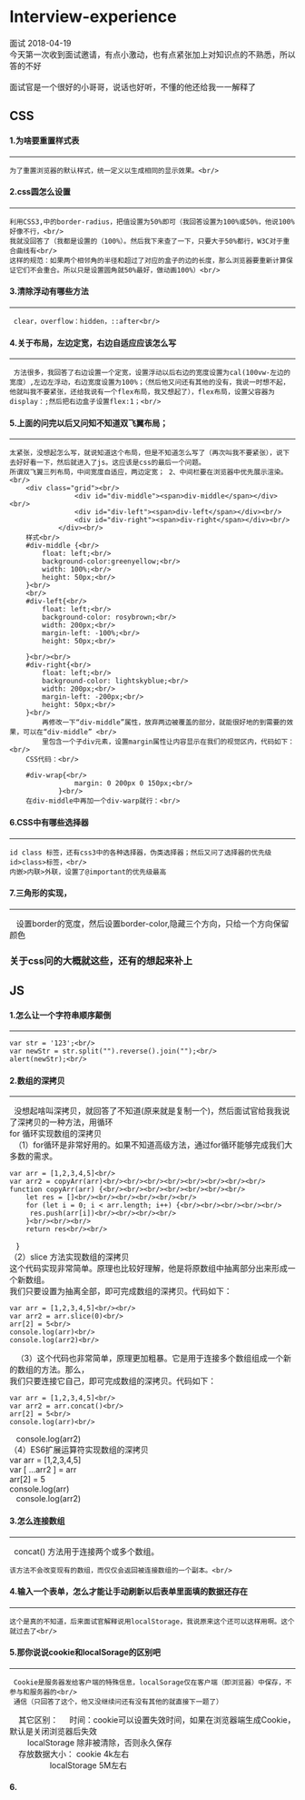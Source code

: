 # Interview-experience
面试
2018-04-19<br/>
    今天第一次收到面试邀请，有点小激动，也有点紧张加上对知识点的不熟悉，所以答的不好<br/><br/>
    面试官是一个很好的小哥哥，说话也好听，不懂的他还给我一一解释了<br/>
## CSS<br/>
#### 1.为啥要重置样式表<br/>
--------
    为了重置浏览器的默认样式，统一定义以生成相同的显示效果。<br/>
#### 2.css圆怎么设置<br/>
--------
    利用CSS3,中的border-radius，把值设置为50%即可（我回答设置为100%或50%，他说100%好像不行，<br/>
    我就没回答了（我都是设置的（100%）。然后我下来查了一下，只要大于50%都行，W3C对于重合曲线有<br/>
    这样的规范：如果两个相邻角的半径和超过了对应的盒子的边的长度，那么浏览器要重新计算保证它们不会重合。所以只是设置圆角就50%最好，做动画100%）<br/>
#### 3.清除浮动有哪些方法<br/>
--------
     clear，overflow：hidden，::after<br/>
#### 4.关于布局，左边定宽，右边自适应应该怎么写<br/>
--------
     方法很多，我回答了右边设置一个定宽，设置浮动以后右边的宽度设置为cal(100vw-左边的宽度）,左边左浮动，右边宽度设置为100%；（然后他又问还有其他的没有，我说一时想不起，他就叫我不要紧张，还给我说有一个flex布局，我又想起了），flex布局，设置父容器为display：;然后把右边盒子设置flex:1；<br/>
#### 5.上面的问完以后又问知不知道双飞翼布局；<br/>
--------
    太紧张，没想起怎么写，就说知道这个布局，但是不知道怎么写了（再次叫我不要紧张），说下去好好看一下，然后就进入了js。这应该是css的最后一个问题。
    所谓双飞翼三列布局，中间宽度自适应，两边定宽； 2、中间栏要在浏览器中优先展示渲染。<br/>
        <div class="grid"><br/>
                    <div id="div-middle"><span>div-middle</span></div><br/>
                    <div id="div-left"><span>div-left</span></div><br/>
                    <div id="div-right"><span>div-right</span></div><br/>
                </div><br/>
        样式<br/>
        #div-middle {<br/>
            float: left;<br/>
            background-color:greenyellow;<br/>
            width: 100%;<br/>
            height: 50px;<br/>
        }<br/>
        <br/>
        #div-left{<br/>
            float: left;<br/>
            background-color: rosybrown;<br/>
            width: 200px;<br/>
            margin-left: -100%;<br/>
            height: 50px;<br/>

        }<br/><br/>
        #div-right{<br/>
            float: left;<br/>
            background-color: lightskyblue;<br/>
            width: 200px;<br/>
            margin-left: -200px;<br/>
            height: 50px;<br/>
        }<br/>
            再修改一下“div-middle”属性，放弃两边被覆盖的部分，就能很好地的到需要的效果，可以在“div-middle” <br/>
            里包含一个子div元素，设置margin属性让内容显示在我们的视觉区内，代码如下： <br/>
        CSS代码：<br/>

        #div-wrap{<br/>
                    margin: 0 200px 0 150px;<br/>
                }<br/>
        在div-middle中再加一个div-warp就行：<br/>
#### 6.CSS中有哪些选择器
----
    id class 标签，还有css3中的各种选择器，伪类选择器；然后又问了选择器的优先级id>class>标签，<br/>
    内嵌>内联>外联，设置了@important的优先级最高
#### 7.三角形的实现，
---
    设置border的宽度，然后设置border-color,隐藏三个方向，只给一个方向保留颜色
 
### 关于css问的大概就这些，还有的想起来补上


## JS<br/>
#### 1.怎么让一个字符串顺序颠倒<br/>
---
    var str = '123';<br/>
    var newStr = str.split("").reverse().join("");<br/>
    alert(newStr);<br/>
#### 2.数组的深拷贝<br/>
---
    没想起啥叫深拷贝，就回答了不知道(原来就是复制一个)，然后面试官给我我说了深拷贝的一种方法，用循环<br/>
    for 循环实现数组的深拷贝<br/>
    （1）for循环是非常好用的。如果不知道高级方法，通过for循环能够完成我们大多数的需求。<br/>

    var arr = [1,2,3,4,5]<br/>
    var arr2 = copyArr(arr)<br/><br/><br/><br/><br/><br/><br/><br/>
    function copyArr(arr) {<br/><br/><br/><br/><br/><br/><br/>
        let res = []<br/><br/><br/><br/><br/><br/>
        for (let i = 0; i < arr.length; i++) {<br/><br/><br/><br/><br/>
         res.push(arr[i])<br/><br/><br/><br/>
        }<br/><br/><br/>
        return res<br/><br/>
    }<br/>
    （2）slice 方法实现数组的深拷贝<br/>
    这个代码实现非常简单。原理也比较好理解，他是将原数组中抽离部分出来形成一个新数组。<br/>
    我们只要设置为抽离全部，即可完成数组的深拷贝。代码如下：<br/>

    var arr = [1,2,3,4,5]<br/><br/>
    var arr2 = arr.slice(0)<br/>
    arr[2] = 5<br/>
    console.log(arr)<br/>
    console.log(arr2)<br/>
    （3）这个代码也非常简单，原理更加粗暴。它是用于连接多个数组组成一个新的数组的方法。那么，<br/>
    我们只要连接它自己，即可完成数组的深拷贝。代码如下：<br/>

    var arr = [1,2,3,4,5]<br/>
    var arr2 = arr.concat()<br/>
    arr[2] = 5<br/>
    console.log(arr)<br/>
    console.log(arr2)<br/>
    （4）ES6扩展运算符实现数组的深拷贝<br/>
    var arr = [1,2,3,4,5]<br/>
    var [ ...arr2 ] = arr<br/>
    arr[2] = 5<br/>
    console.log(arr)<br/>
    console.log(arr2)<br/>
#### 3.怎么连接数组
----
    concat() 方法用于连接两个或多个数组。<br/>

    该方法不会改变现有的数组，而仅仅会返回被连接数组的一个副本。<br/>
#### 4.输入一个表单，怎么才能让手动刷新以后表单里面填的数据还存在
----
    这个是真的不知道，后来面试官解释说用localStorage，我说原来这个还可以这样用啊。这个就过去了<br/>
#### 5.那你说说cookie和localSorage的区别吧
----
     Cookie是服务器发给客户端的特殊信息，localSorage仅在客户端（即浏览器）中保存，不参与和服务器的<br/>
     通信（只回答了这个，他又没继续问还有没有其他的就直接下一题了）
     其它区别：
     时间：cookie可以设置失效时间，如果在浏览器端生成Cookie，默认是关闭浏览器后失效<br/>
          localStorage 除非被清除，否则永久保存<br/>
     存放数据大小： cookie 4k左右<br/>
                    localStorage 5M左右<br/>
#### 6.
